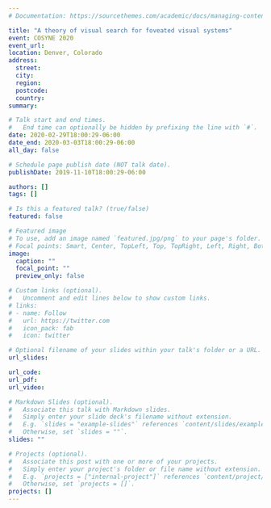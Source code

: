 ```yaml
---
# Documentation: https://sourcethemes.com/academic/docs/managing-content/

title: "A theory of visual search for foveated visual systems"
event: COSYNE 2020
event_url:
location: Denver, Colorado
address:
  street:
  city:
  region:
  postcode:
  country:
summary: 

# Talk start and end times.
#   End time can optionally be hidden by prefixing the line with `#`.
date: 2020-02-29T18:00:29-06:00
date_end: 2020-03-03T18:00:29-06:00
all_day: false

# Schedule page publish date (NOT talk date).
publishDate: 2019-11-10T18:00:29-06:00

authors: []
tags: []

# Is this a featured talk? (true/false)
featured: false

# Featured image
# To use, add an image named `featured.jpg/png` to your page's folder. 
# Focal points: Smart, Center, TopLeft, Top, TopRight, Left, Right, BottomLeft, Bottom, BottomRight.
image:
  caption: ""
  focal_point: ""
  preview_only: false

# Custom links (optional).
#   Uncomment and edit lines below to show custom links.
# links:
# - name: Follow
#   url: https://twitter.com
#   icon_pack: fab
#   icon: twitter

# Optional filename of your slides within your talk's folder or a URL.
url_slides:

url_code:
url_pdf:
url_video:

# Markdown Slides (optional).
#   Associate this talk with Markdown slides.
#   Simply enter your slide deck's filename without extension.
#   E.g. `slides = "example-slides"` references `content/slides/example-slides.md`.
#   Otherwise, set `slides = ""`.
slides: ""

# Projects (optional).
#   Associate this post with one or more of your projects.
#   Simply enter your project's folder or file name without extension.
#   E.g. `projects = ["internal-project"]` references `content/project/deep-learning/index.md`.
#   Otherwise, set `projects = []`.
projects: []
---
```

